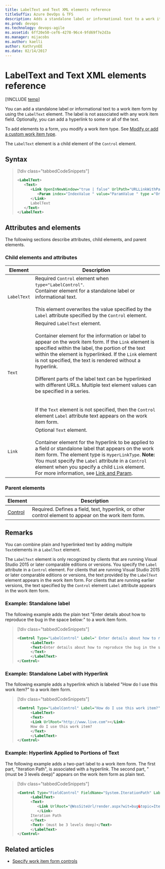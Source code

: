 ```yaml
---
title: LabelText and Text XML elements reference 
titleSuffix: Azure DevOps & TFS
description: Adds a standalone label or informational text to a work item form by using the LabelText element
ms.prod: devops
ms.technology: devops-agile
ms.assetid: 6ff20e50-cef6-4278-96c4-9fd69f7e2d3a
ms.manager: mijacobs
ms.author: kaelli
author: KathrynEE
ms.date: 02/14/2017
---
```


# LabelText and Text XML elements reference

[!INCLUDE [temp](../../_shared/customization-phase-0-and-1-plus-version-header.md)] 

You can add a standalone label or informational text to a work item form by using the `LabelText` element. The label is not associated with any work item field. Optionally, you can add a hyperlink to some or all of the text.  
  
To add elements to a form, you modify a work item type. See [Modify or add a custom work item type](../add-modify-wit.md).  
  
The `LabelText` element is a child element of the `Control` element.  
  
 
## Syntax  
  
> [!div class="tabbedCodeSnippets"]
> ```XML
> <LabelText>  
>    <Text>  
>       <Link OpenInNewWindow="true | false" UrlPath="URLLinkWithParameters">  
>          <Param index="IndexValue " value="ParamValue " type ="Original | Current"/>  
>       </Link>  
>       LabelText  
>    </Text>  
> </LabelText>  
> ```  
  
## Attributes and elements  
 The following sections describe attributes, child elements, and parent elements.  
  
### Child elements and attributes  
  
|Element|Description|  
|-------------|-----------------|  
|`LabelText`|Required `Control` element when `type="LabelControl"`.<br /> Container element for a standalone label or informational text. <br /><br /> This element overwrites the value specified by the `Label` attribute specified by the `Control` element.|  
|`Text`|Required `LabelText` element.<br /><br /> Container element for the information or label to appear on the work item form. If the `Link` element is specified within the label, the portion of the text within the element is hyperlinked. If the `Link` element is not specified, the text is rendered without a hyperlink.<br /><br /> Different parts of the label text can be hyperlinked with different URLs. Multiple text element values can be specified in a series.<br /> <br /><br /> If the `Text` element is not specified, then the `Control` element `Label` attribute text appears on the work item form.|  
|`Link`|Optional `Text` element.<br /><br /> Container element for the hyperlink to be applied to a field or standalone label that appears on the work item form. The element type is `HyperLinkType`. **Note:**  You must specify the `Label` attribute in a `Control` element when you specify a child `Link` element. <br /> For more information, see [Link and Param](link-param-xml-elements-reference.md).|  
  
### Parent elements  
  
|Element|Description|  
|-------------|-----------------|  
|[Control](control-xml-element-reference.md)|Required. Defines a field, text, hyperlink, or other control element to appear on the work item form.|  
  
## Remarks  
You can combine plain and hyperlinked text by adding multiple `Text`elements in a `LabelText` element.  
  
The `LabelText` element is only recognized by clients that are running Visual Studio 2015 or later comparable editions or versions. You specify the `Label` attribute in a `Control` element. For clients that are running Visual Studio 2015 or later comparable editions or versions, the text provided by the `LabelText` element appears in the work item form. For clients that are running earlier versions, the text specified by the `Control` element `Label` attribute appears in the work item form.  
  
### Example: Standalone label  
  
The following example adds the plain text "Enter details about how to reproduce the bug in the space below:" to a work item form.  
  
> [!div class="tabbedCodeSnippets"]
> ```XML  
> <Control Type="LabelControl" Label=" Enter details about how to reproduce the bug in the space below:">  
>       <LabelText>  
>       <Text>Enter details about how to reproduce the bug in the space below:  
>       </Text>  
>       </LabelText>  
> </Control>  
> ```  
  
### Example: Standalone Label with Hyperlink  

The following example adds a hyperlink which is labeled "How do I use this work item?" to a work item form.   
  
> [!div class="tabbedCodeSnippets"]
> ```XML 
> <Control Type="LabelControl" Label="How do I use this work item?">  
>       <LabelText>  
>       <Text>  
>       <Link UrlRoot="http://www.live.com"></Link>  
>       How do I use this work item?  
>       </Text>  
>       </LabelText>  
> </Control>  
> ```  
  
### Example: Hyperlink Applied to Portions of Text  
  
The following example adds a two-part label to a work item form. The first part, "Iteration Path", is associated with a hyperlink. The second part, "(must be 3 levels deep)" appears on the work item form as plain text.  
  
> [!div class="tabbedCodeSnippets"]
> ```XML 
> <Control Type="FieldControl" FieldName="System.IterationPath" LabelPosition="Left">  
>       <LabelText>  
>       <Text>  
>          <Link UrlRoot="@WssSiteUrl/render.aspx?wit=bug&topic=Iteration">  
>          </Link>  
>       Iteration Path  
>       </Text>  
>       <Text> (must be 3 levels deep)</Text>  
>       </LabelText>  
> </Control>  
> ```  

## Related articles  
- [Specify work item form controls](specify-work-item-form-controls.md)
